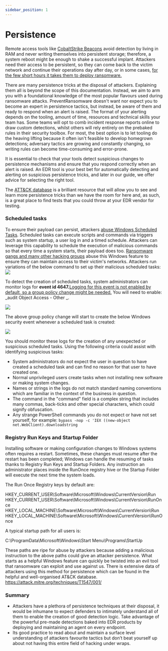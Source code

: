 ```yaml
---
sidebar_position: 1
---
```


# Persistence

Remote access tools like [CobaltStrike Beacons][1] avoid detection by living in RAM and never writing themselves into persistent storage; therefore, a system reboot might be enough to shake a successful implant. Attackers need their access to be persistent, so they can come back to the victim network and continue their operations day after day, or in some cases, [for the few short hours it takes them to deploy ransomware.][2]

There are many persistence tricks at the disposal of attackers. Explaining them all is beyond the scope of this documentation. Instead, we aim to arm you with a foundational knowledge of the most popular flavours used during ransomware attacks. PreventRansomware doesn't want nor expect you to become an expert in persistence tactics, but instead, be aware of them and ready to respond when an alert is raised. The format of your alerting depends on the tooling, amount of time, resources and technical skills your team has. Some teams will opt to comb incident response reports online to draw custom detections, whilst others will rely entirely on the prebaked rules in their security toolbox.
For most, the best option is to let tooling do the heaving lifting because it often isn't feasible to develop homegrown detections; adversary tactics are growing and constantly changing, so writing rules can become time-consuming and error-prone.

It is essential to check that your tools detect suspicious changes to persistence mechanisms and ensure that you respond correctly when an alert is raised. An EDR tool is your best bet for automatically detecting and alerting on suspicious persistence tricks, and later in our guide, we offer advice for selecting the right tool.

The [ATT&CK database][3] is a brilliant resource that will allow you to see and learn more persistence tricks than we have the room for here and, as such, is a great place to find tests that you could throw at your EDR vendor for testing.

### Scheduled tasks

 To ensure their payload can persist, attackers [abuse Windows Scheduled Tasks][4]. Scheduled tasks can execute scripts and commands via triggers such as system startup, a user log in and a timed schedule. Attackers can leverage this capability to schedule the execution of malicious commands so that every time a system starts, their payload does too. [Ransomware gangs and many other hacking groups][5] abuse this Windows feature to ensure they can maintain access to their victim's networks.
 Attackers run variations of the below command to set up their malicious scheduled tasks:
 ![][image-1]

 To detect the creation of scheduled tasks, system administrators can monitor logs for **event id 4647.**[Logging for this event is not enabled by default, so a group policy change might be needed.][6] You will need to enable: _audit Object Access - Other _.  

 ![][image-2]

 The above group policy change will start to create the below Windows security event whenever a scheduled task is created:

 ![][image-3]

 You should monitor these logs for the creation of any unexpected or suspicious scheduled tasks. Using the following criteria could assist with identifying suspicious tasks:  

- System administrators do not expect the user in question to have created a scheduled task and can find no reason for that user to have created one.
- Normal unprivileged users create tasks when not installing new software or making system changes.
- Names or strings in the logs do not match standard naming conventions which are familiar in the context of the business in question.
- The command in the "command" field is a complex string that includes many commas, back-ticks and other special characters, which could signify obfuscation.
- Any strange PowerShell commands you do not expect or have not set yourself, for example: `bypass -nop -c 'IEX ((new-object net.WebClient).downloadstring`

### Registry Run Keys and Startup Folder

Installing software or making configuration changes to Windows systems often requires a restart. Sometimes, these changes must resume after the restart has been completed; Windows can handle the resuming of tasks thanks to Registry Run Keys and Startup Folders.
 Any instruction an administrator places inside the RunOnce registry hive or the Startup Folder will execute the next time the system loads.

 The Run Once Registry keys by default are:

 HKEY\_CURRENT\_USER\Software\Microsoft\Windows\CurrentVersion\Run
 HKEY\_CURRENT\_USER\Software\Microsoft\Windows\CurrentVersion\RunOnce
 HKEY\_LOCAL\_MACHINE\Software\Microsoft\Windows\CurrentVersion\Run
 HKEY\_LOCAL\_MACHINE\Software\Microsoft\Windows\CurrentVersion\RunOnce

 A typical startup path for all users is:

 C:\ProgramData\Microsoft\Windows\Start Menu\Programs\StartUp

These paths are ripe for abuse by attackers because adding a malicious instruction to the above paths could give an attacker persistence. What starts as a helpful Windows feature can quickly be twisted into an evil tool that ransomware can exploit and use against us. There is extensive data of attackers using this method for persistence which can be found in the helpful and well-organised AT&CK database. https://attack.mitre.org/techniques/T1547/001/

### Summary

- Attackers have a plethora of persistence techniques at their disposal, it would be inhumane to expect defenders to intimately understand all of them to enable the creation of good detection logic. Take advantage of the powerful pre-made detections baked into EDR products by deploying and maintaining an agent on every endpoint. 
- Its good practice to read about and maintain a surface level understanding of attackers favourite tactics but don’t beat yourself up about not having this entire field of hacking under wraps.




[1]:	https://web.archive.org/web/20220428110546/https://www.mandiant.com/resources/defining-cobalt-strike-components
[2]:	https://web.archive.org/web/20220512155125/https://thedfirreport.com/2022/04/25/quantum-ransomware/
[3]:	https://attack.mitre.org/tactics/TA0003/
[4]:	https://pentestlab.blog/2019/11/04/persistence-scheduled-tasks/
[5]:	https://attack.mitre.org/techniques/T1053/
[6]:	https://www.stigviewer.com/stig/windows_10/2017-12-01/finding/V-74409

[image-1]:	/img/DocImages/cobaltpersist.png
[image-2]:	/img/DocImages/auditgpo.png
[image-3]:	/img/DocImages/task.png